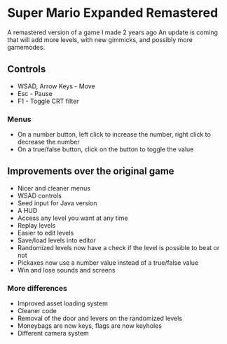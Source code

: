 # Super Mario Expanded Remastered
A remastered version of a game I made 2 years ago
An update is coming that will add more levels, with new gimmicks, and possibly more gamemodes.

## Controls
* WSAD, Arrow Keys - Move
* Esc - Pause
* F1 - Toggle CRT filter

### Menus
* On a number button, left click to increase the number, right click to decrease the number
* On a true/false button, click on the button to toggle the value

## Improvements over the original game
* Nicer and cleaner menus
* WSAD controls
* Seed input for Java version
* A HUD
* Access any level you want at any time
* Replay levels
* Easier to edit levels
* Save/load levels into editor
* Randomized levels now have a check if the level is possible to beat or not
* Pickaxes now use a number value instead of a true/false value
* Win and lose sounds and screens

### More differences
* Improved asset loading system
* Cleaner code
* Removal of the door and levers on the randomized levels
* Moneybags are now keys, flags are now keyholes
* Different camera system
